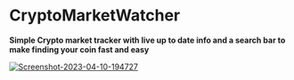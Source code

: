 # CryptoMarketWatcher

**Simple Crypto market tracker with live up to date info and a search bar to make finding your coin fast and easy**


<a href="https://ibb.co/1Z2V5Tv"><img src="https://i.ibb.co/R2Hnmcv/Screenshot-2023-04-10-194727.png" alt="Screenshot-2023-04-10-194727" border="0"></a>
